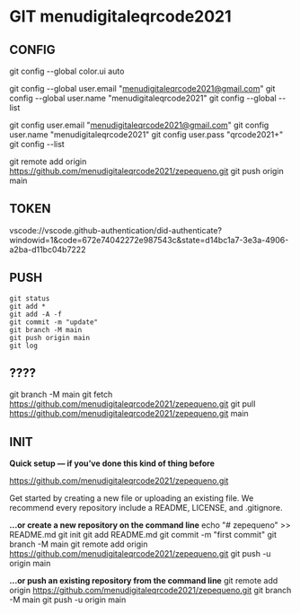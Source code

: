 # GIT menudigitaleqrcode2021

## **CONFIG**

  git config --global color.ui auto

  git config --global user.email "menudigitaleqrcode2021@gmail.com"
  git config --global user.name "menudigitaleqrcode2021"
  git config --global --list

  git config user.email "menudigitaleqrcode2021@gmail.com"
  git config user.name "menudigitaleqrcode2021"
  git config user.pass "qrcode2021+"
  git config --list

  git remote add origin https://github.com/menudigitaleqrcode2021/zepequeno.git
  git push origin main

## TOKEN

vscode://vscode.github-authentication/did-authenticate?windowid=1&code=672e74042272e987543c&state=d14bc1a7-3e3a-4906-a2ba-d11bc04b7222

## PUSH

    git status
    git add *
    git add -A -f
    git commit -m "update"
    git branch -M main
    git push origin main
    git log


## ????

git branch -M main
git fetch https://github.com/menudigitaleqrcode2021/zepequeno.git
git pull https://github.com/menudigitaleqrcode2021/zepequeno.git main

## INIT

**Quick setup — if you’ve done this kind of thing before**

https://github.com/menudigitaleqrcode2021/zepequeno.git

Get started by creating a new file or uploading an existing file. 
We recommend every repository include a README, LICENSE, and .gitignore.

**…or create a new repository on the command line**
    echo "# zepequeno" >> README.md
    git init
    git add README.md
    git commit -m "first commit"
    git branch -M main
    git remote add origin https://github.com/menudigitaleqrcode2021/zepequeno.git
    git push -u origin main

**…or push an existing repository from the command line**
    git remote add origin https://github.com/menudigitaleqrcode2021/zepequeno.git
    git branch -M main
    git push -u origin main